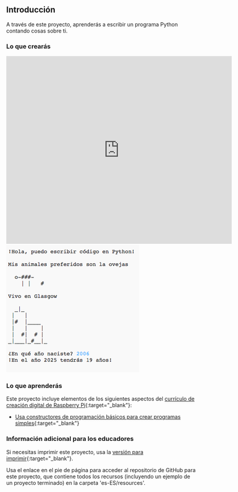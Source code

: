 ## Introducción

A través de este proyecto, aprenderás a escribir un programa Python contando cosas sobre ti.

### Lo que crearás

<div class="trinket">
  <iframe src="https://trinket.io/embed/python/8638d150aa" width="600" height="500" frameborder="0" marginwidth="0" marginheight="0" allowfullscreen>
  </iframe>
  <img src="images/me-final.png">
</div>

### Lo que aprenderás

Este proyecto incluye elementos de los siguientes aspectos del [currículo de creación digital de Raspberry Pi](http://rpf.io/curriculum){:target="_blank"}:

+ [Usa constructores de programación básicos para crear programas simples](https://www.raspberrypi.org/curriculum/programming/creator){:target="_blank"}

### Información adicional para los educadores

Si necesitas imprimir este proyecto, usa la [versión para imprimir](https://projects.raspberrypi.org/es-ES/projects/about-me/print){:target="_blank"}.

Usa el enlace en el pie de página para acceder al repositorio de GitHub para este proyecto, que contiene todos los recursos (incluyendo un ejemplo de un proyecto terminado) en la carpeta 'es-ES/resources'.
